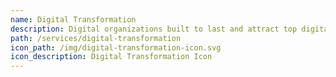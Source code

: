 ```yaml
---
name: Digital Transformation
description: Digital organizations built to last and attract top digital talent.
path: /services/digital-transformation
icon_path: /img/digital-transformation-icon.svg
icon_description: Digital Transformation Icon
---
```

